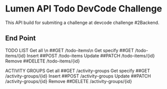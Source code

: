# Lumen API Todo DevCode Challenge
This API build for submiting a challenge at devcode challenge #2Backend.

## End Point

TODO LIST
Get all \n
##GET /todo-items\n
Get specify
##GET /todo-items/{id}
Insert
##POST /todo-items
Update
##PATCH /todo-items/{id}
Remove
##DELETE /todo-items/{id}

ACTIVITY GROUPS
Get all
##GET /activity-groups
Get specify
##GET /activity-groups/{id}
Insert
##POST /activity-groups
Update
##PATCH /activity-groups/{id}
Remove
##DELETE /activity-groups/{id}


